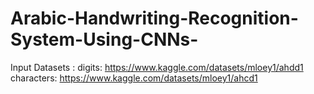 # Arabic-Handwriting-Recognition-System-Using-CNNs-
Input Datasets :
digits:
https://www.kaggle.com/datasets/mloey1/ahdd1  
characters:
https://www.kaggle.com/datasets/mloey1/ahcd1 
